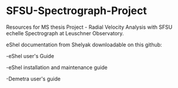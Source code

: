 # SFSU-Spectrograph-Project
Resources for MS thesis Project - Radial Velocity Analysis with SFSU echelle Spectrograph at Leuschner Observatory.

eShel documentation from Shelyak downloadable on this github:

-eShel user's Guide

-eShel installation and maintenance guide

-Demetra user's guide

